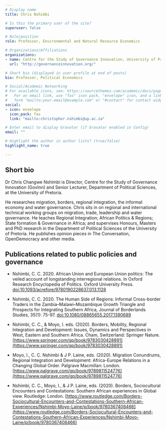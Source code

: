 ```yaml
---
# Display name
title: Chris Nshimbi

# Is this the primary user of the site?
superuser: false

# Role/position
role: Professor, Environmental and Natural Resource Economics

# Organizations/Affiliations
organizations:
- name: Centre for the Study of Governance Innovation, University of Pretoria
  url: "http://governanceinnovation.org/"

# Short bio (displayed in user profile at end of posts)
bio: Professor, Political Economics

# Social/Academic Networking
# For available icons, see: https://sourcethemes.com/academic/docs/page-builder/#icons
#   For an email link, use "fas" icon pack, "envelope" icon, and a link in the
#   form "mailto:your-email@example.com" or "#contact" for contact widget.
social:
- icon: envelope
  icon_pack: fas
  link: "mailto:christopher.nshimbi@up.ac.za"

# Enter email to display Gravatar (if Gravatar enabled in Config)
email: ""

# Highlight the author in author lists? (true/false)
highlight_name: true

---
```


## Short bio
Dr Chris Changwe Nshimbi is Director, Centre for the Study of Governance Innovation (GovInn) and Senior Lecturer, Department of Political Sciences, at the University of Pretoria. 

He researches migration, borders, regional integration, the informal economy and water governance. Chris sits in on regional and international technical working groups on migration, trade, leadership and water governance. He teaches Regional Integration; African Politics & Regions; State formation & Governance in Africa; and supervises Honours, Masters and PhD research in the Department of Political Sciences of the University of Pretoria. He publishes opinion pieces in The Conversation, OpenDemocracy and other media.  

## Publications related to public policies and governance

+	Nshimbi, C. C. 2020. African Union and European Union politics: The veiled account of longstanding interregional relations. In Oxford Research Encyclopedia of Politics. Oxford University Press. [doi:10.1093/acrefore/9780190228637.013.1128](https://doi.org/10.1093/acrefore/9780190228637.013.1128)

+ Nshimbi, C. C. 2020. The Human Side of Regions: Informal Cross-border Traders in the Zambia–Malawi–Mozambique Growth Triangle and Prospects for Integrating Southern Africa, Journal of Borderlands Studies, 35(1): 75-97. [doi:10.1080/08865655.2017.1390689](https://doi.org/10.1080/08865655.2017.1390689)

+ Nshimbi, C. C., & Moyo, I. eds. (2020). Borders, Mobility, Regional Integration and Development: Issues, Dynamics and Perspectives in West, Eastern and Southern Africa. Cham, Switzerland: Springer Nature. [https://www.springer.com/gp/book/9783030428891](https://www.springer.com/gp/book/9783030428891)

+ Moyo, I., C. C. Nshimbi & J P. Laine, eds. (2020). Migration Conundrums, Regional Integration and Development: Africa-Europe Relations in a Changing Global Order. Palgrave Macmillan: London. [https://www.palgrave.com/gp/book/9789811524776](https://www.palgrave.com/gp/book/9789811524776)

+ Nshimbi, C. C., Moyo, I., & J P. Laine, eds. (2020). Borders, Sociocultural Encounters and Contestations: Southern African experiences in Global view. Routledge: London. [https://www.routledge.com/Borders-Sociocultural-Encounters-and-Contestations-Southern-African-Experiences/Nshimbi-Moyo-Laine/p/book/9780367408466](https://www.routledge.com/Borders-Sociocultural-Encounters-and-Contestations-Southern-African-Experiences/Nshimbi-Moyo-Laine/p/book/9780367408466)
